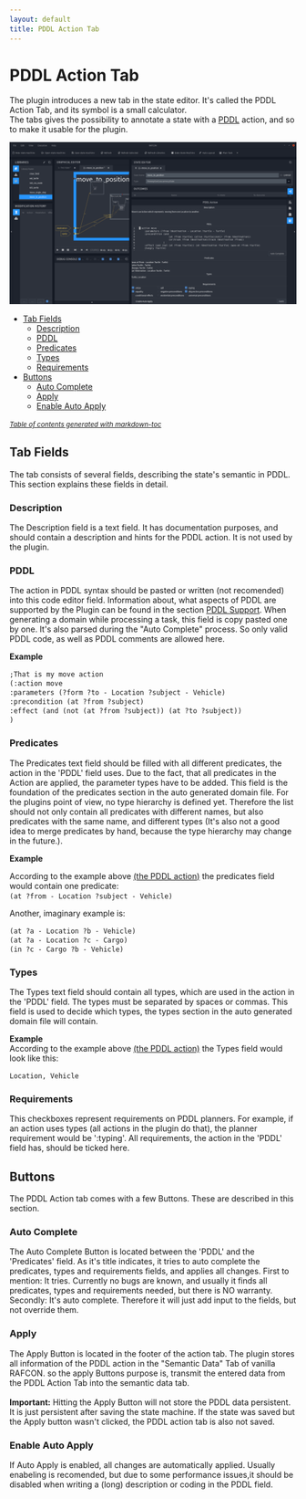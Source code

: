 ```yaml
---
layout: default
title: PDDL Action Tab
---
```

# PDDL Action Tab

The plugin introduces a new tab in the state editor. It's called the PDDL Action Tab, and its symbol is a small calculator.  
The tabs gives the possibility to annotate a state with a [PDDL](https://en.wikipedia.org/wiki/Planning_Domain_Definition_Language) action, and so to make it usable for the plugin.

![Rafcon with the PDDL Action Tab](../../assets/images/documentation/PDDLActionTab.png "An open RAFCON window with the PDDL Action Tab in the right.")


- [Tab Fields](#tab-fields)
  * [Description](#description)
  * [PDDL](#pddl)
  * [Predicates](#predicates)
  * [Types](#types)
  * [Requirements](#requirements)
- [Buttons](#buttons)
  * [Auto Complete](#auto-complete)
  * [Apply](#apply)
  * [Enable Auto Apply](#enable-auto-apply)

<small><i><a href='http://ecotrust-canada.github.io/markdown-toc/'>Table of contents generated with markdown-toc</a></i></small>


## Tab Fields

The tab consists of several fields, describing the state's semantic in PDDL. This section explains these fields in detail. 

### Description

The Description field is a text field. It has documentation purposes, and should contain a description and hints for the PDDL action. It is not used by the plugin.

### PDDL

The action in PDDL syntax should be pasted or written (not recomended) into this code editor field. Information about, what aspects of PDDL are supported by the Plugin can be found in the section [PDDL Support](Limitations.md#pddl-support). When generating a domain while processing a task, this field is copy pasted one by one. It's also parsed during the "Auto Complete" process. So only valid PDDL code, as well as PDDL comments are allowed here.

**Example**

```PDDL
;That is my move action
(:action move
:parameters (?form ?to - Location ?subject - Vehicle)
:precondition (at ?from ?subject)
:effect (and (not (at ?from ?subject)) (at ?to ?subject))
)
```

### Predicates

The Predicates text field should be filled with all different predicates, the action in the 'PDDL' field uses. Due to the fact, that all predicates in the Action are applied, the parameter types have to be added. This field is the foundation of the predicates section in the auto generated domain file. For the plugins point of view, no type hierarchy is defined yet. Therefore the list should not only contain all predicates with different names, but also predicates with the same name, and different types (It's also not a good idea to merge predicates by hand, because the type hierarchy may change in the future.).

**Example**

According to the example above [(the PDDL action)](#pddl) the predicates field would 
contain one predicate: <br>
`(at ?from - Location ?subject - Vehicle)`<br>

Another, imaginary example is: <br>
```
(at ?a - Location ?b - Vehicle)
(at ?a - Location ?c - Cargo)
(in ?c - Cargo ?b - Vehicle)
```

### Types

The Types text field should contain all types, which are used in the action in the 'PDDL' field. The types must be separated by spaces or commas. This field is used to decide which types, the types section in the auto generated domain file will contain. 

**Example**  
According to the example above [(the PDDL action)](#pddl) the Types field would look like this:

```
Location, Vehicle
```

### Requirements

This checkboxes represent requirements on PDDL planners. For example, if an action uses types (all actions in the plugin do that), the planner requirement would be ':typing'. All requirements, the action in the 'PDDL' field has, should be ticked here.

## Buttons

The PDDL Action tab comes with a few Buttons. These are described in this section.

### Auto Complete

The Auto Complete Button is located between the 'PDDL' and the 'Predicates' field. As it's title indicates, it tries to auto complete the predicates, types and requirements fields, and applies all changes. First to mention: It tries. Currently no bugs are known, and usually it finds all predicates, types and requirements needed, but there is NO warranty. Secondly: It's auto complete. Therefore it will just add input to the fields, but not override them.  

### Apply

The Apply Button is located in the footer of the action tab. The plugin stores all information of the PDDL action in the "Semantic Data" Tab of vanilla RAFCON. so the apply Buttons purpose is, transmit the entered data from the PDDL Action Tab into the semantic data tab.<br>   
**Important:** Hitting the Apply Button will not store the PDDL data persistent. It is just persistent after saving the state machine. If the state was saved but the Apply button wasn't clicked, the PDDL action tab is also not saved.

### Enable Auto Apply

If Auto Apply is enabled, all changes are automatically applied. Usually enabeling is recomended, but due to some performance issues,it should be disabled when writing a (long) description or coding in the PDDL field.  
